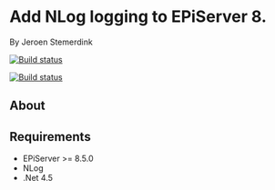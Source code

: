 ﻿# Add NLog logging to EPiServer 8.

By Jeroen Stemerdink

[![Build status](https://ci.appveyor.com/api/projects/status/etvor9l6ly2fjgxi?svg=true)](https://ci.appveyor.com/project/jstemerdink/epi-libraries-logging-nlog)

[![Build status](https://ci.appveyor.com/api/projects/status/etvor9l6ly2fjgxi/branch/master?svg=true)](https://ci.appveyor.com/project/jstemerdink/epi-libraries-logging-nlog/branch/master)

## About


## Requirements

* EPiServer >= 8.5.0
* NLog
* .Net 4.5

